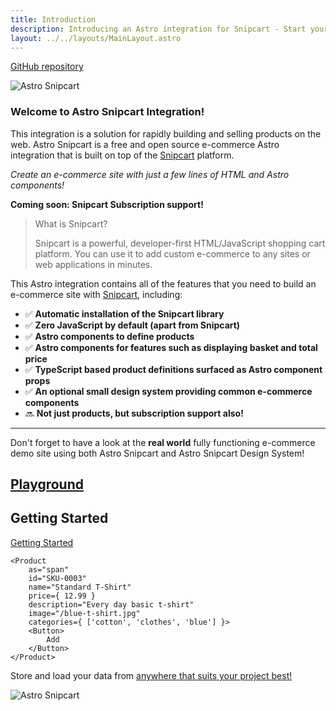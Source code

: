 ```yaml
---
title: Introduction
description: Introducing an Astro integration for Snipcart - Start your E-Commerce store and sell products in minutes!
layout: ../../layouts/MainLayout.astro
---
```


[GitHub repository](https://github.com/lloydjatkinson/astro-snipcart)

![Astro Snipcart](/astro-snipcart-logo-tagline.png "Astro Snipcart")

### Welcome to Astro Snipcart Integration!

This integration is a solution for rapidly building and selling products on the web. Astro Snipcart is a free and open source e-commerce Astro integration that is built on top of the [Snipcart](https://snipcart.com) platform.

*Create an e-commerce site with just a few lines of HTML and Astro components!*

**Coming soon: Snipcart Subscription support!**

> What is Snipcart?
>
> Snipcart is a powerful, developer-first HTML/JavaScript shopping cart platform. You can use it to add custom e-commerce to any sites or web applications in minutes.

This Astro integration contains all of the features that you need to build an e-commerce site with [Snipcart](https://snipcart.com/), including:

- ✅ **Automatic installation of the Snipcart library**
- ✅ **Zero JavaScript by default (apart from Snipcart)**
- ✅ **Astro components to define products**
- ✅ **Astro components for features such as displaying basket and total price**
- ✅ **TypeScript based product definitions surfaced as Astro component props**
- ✅ **An optional small design system providing common e-commerce components**
- 🔜 **Not just products, but subscription support also!**

---
Don't forget to have a look at the **real world** fully functioning e-commerce demo site using both Astro Snipcart and Astro Snipcart Design System!

[Playground](https://astro-snipcart-playground.vercel.app/)
---

## Getting Started

[Getting Started](./getting-started)

```astro
<Product
    as="span"
    id="SKU-0003"
    name="Standard T-Shirt"
    price={ 12.99 }
    description="Every day basic t-shirt"
    image="/blue-t-shirt.jpg"
    categories={ ['cotton', 'clothes', 'blue'] }>
    <Button>
        Add
    </Button>
</Product>
```

Store and load your data from [anywhere that suits your project best!](/en/product-definition)

![Astro Snipcart](/data-storage.png "Astro Snipcart")